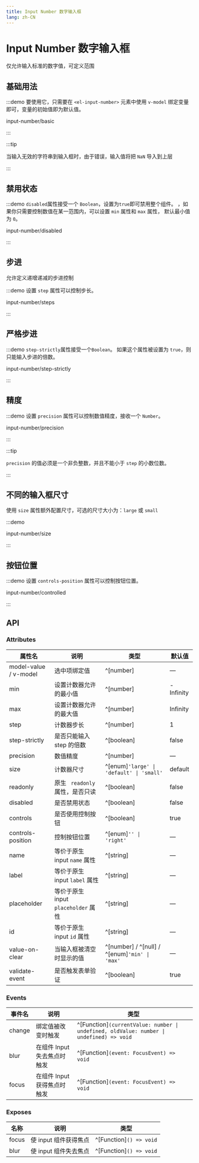 ```yaml
---
title: Input Number 数字输入框
lang: zh-CN
---
```


# Input Number 数字输入框

仅允许输入标准的数字值，可定义范围

## 基础用法

:::demo 要使用它，只需要在 `<el-input-number>` 元素中使用 `v-model` 绑定变量即可，变量的初始值即为默认值。

input-number/basic

:::

:::tip

当输入无效的字符串到输入框时，由于错误，输入值将把 `NaN` 导入到上层

:::

## 禁用状态

:::demo `disabled`属性接受一个 `Boolean`，设置为`true`即可禁用整个组件。 ，如果你只需要控制数值在某一范围内，可以设置 `min` 属性和 `max` 属性， 默认最小值为 `0`。

input-number/disabled

:::

## 步进

允许定义递增递减的步进控制

:::demo 设置 `step` 属性可以控制步长。

input-number/steps

:::

## 严格步进

:::demo `step-strictly`属性接受一个`Boolean`。 如果这个属性被设置为 `true`，则只能输入步进的倍数。

input-number/step-strictly

:::

## 精度

:::demo 设置 `precision` 属性可以控制数值精度，接收一个 `Number`。

input-number/precision

:::

:::tip

`precision` 的值必须是一个非负整数，并且不能小于 `step` 的小数位数。

:::

## 不同的输入框尺寸

使用 `size` 属性额外配置尺寸，可选的尺寸大小为：`large` 或 `small`

:::demo

input-number/size

:::

## 按钮位置

:::demo 设置 `controls-position` 属性可以控制按钮位置。

input-number/controlled

:::

## API

### Attributes

| 属性名                                          | 说明                           | 类型                                             | 默认值       |
| -------------------------------------------- | ---------------------------- | ---------------------------------------------- | --------- |
| model-value / v-model                        | 选中项绑定值                       | ^[number]                                      | —         |
| min                                          | 设置计数器允许的最小值                  | ^[number]                                      | -Infinity |
| max                                          | 设置计数器允许的最大值                  | ^[number]                                      | Infinity  |
| step                                         | 计数器步长                        | ^[number]                                      | 1         |
| step-strictly                                | 是否只能输入 step 的倍数              | ^[boolean]                                     | false     |
| precision                                    | 数值精度                         | ^[number]                                      | —         |
| size                                         | 计数器尺寸                        | ^[enum]`'large' \| 'default' \| 'small'`     | default   |
| readonly                                     | 原生 ` readonly` 属性，是否只读       | ^[boolean]                                     | false     |
| disabled                                     | 是否禁用状态                       | ^[boolean]                                     | false     |
| controls                                     | 是否使用控制按钮                     | ^[boolean]                                     | true      |
| controls-position                            | 控制按钮位置                       | ^[enum]`'' \| 'right'`                        | —         |
| name                                         | 等价于原生 input `name` 属性        | ^[string]                                      | —         |
| label                                        | 等价于原生 input `label` 属性       | ^[string]                                      | —         |
| placeholder                                  | 等价于原生 input `placeholder` 属性 | ^[string]                                      | —         |
| id                                           | 等价于原生 input `id` 属性          | ^[string]                                      | —         |
| value-on-clear<VersionTag version="2.2.0" /> | 当输入框被清空时显示的值                 | ^[number] / ^[null] / ^[enum]`'min' \| 'max'` | —         |
| validate-event                               | 是否触发表单验证                     | ^[boolean]                                     | true      |

### Events

| 事件名    | 说明                | 类型                                                                                           |
| ------ | ----------------- | -------------------------------------------------------------------------------------------- |
| change | 绑定值被改变时触发         | ^[Function]`(currentValue: number \| undefined, oldValue: number \| undefined) => void` |
| blur   | 在组件 Input 失去焦点时触发 | ^[Function]`(event: FocusEvent) => void`                                                  |
| focus  | 在组件 Input 获得焦点时触发 | ^[Function]`(event: FocusEvent) => void`                                                  |

### Exposes

| 名称    | 说明             | 类型                         |
| ----- | -------------- | -------------------------- |
| focus | 使 input 组件获得焦点 | ^[Function]`() => void` |
| blur  | 使 input 组件失去焦点 | ^[Function]`() => void` |
